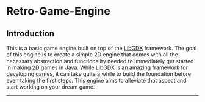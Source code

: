 # Retro-Game-Engine

## Introduction

This is a basic game engine built on top of the [LibGDX](https://libgdx.com) framework.  The goal of this engine
is to create a simple 2D engine that comes with all the necessary abstraction and functionality needed to immediately
get started in making 2D games in Java.  While LibGDX is an amazing framework for developing games, it can take quite
a while to build the foundation before even taking the first steps.  This engine aims to alleviate that aspect and start
working on your dream game.

___
